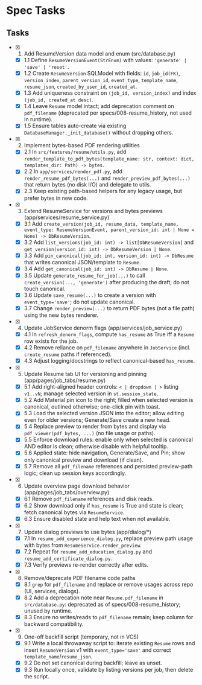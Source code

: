 # Spec Tasks

## Tasks

- [x] 1. Add ResumeVersion data model and enum (src/database.py)
  - [x] 1.1 Define `ResumeVersionEvent(StrEnum)` with values: `'generate' | 'save' | 'reset'`.
  - [x] 1.2 Create `ResumeVersion` SQLModel with fields: `id`, `job_id(FK)`, `version_index`, `parent_version_id`, `event_type`, `template_name`, `resume_json`, `created_by_user_id`, `created_at`.
  - [x] 1.3 Add uniqueness constraint on `(job_id, version_index)` and index `(job_id, created_at desc)`.
  - [x] 1.4 Leave `Resume` model intact; add deprecation comment on `pdf_filename` (deprecated per specs/008-resume_history, not used in runtime).
  - [x] 1.5 Ensure tables auto-create via existing `DatabaseManager._init_database()` without dropping others.

- [x] 2. Implement bytes-based PDF rendering utilities
  - [x] 2.1 In `src/features/resume/utils.py`, add `render_template_to_pdf_bytes(template_name: str, context: dict, templates_dir: Path) -> bytes`.
  - [x] 2.2 In `app/services/render_pdf.py`, add `render_resume_pdf_bytes(...)` and `render_preview_pdf_bytes(...)` that return bytes (no disk I/O) and delegate to utils.
  - [x] 2.3 Keep existing path-based helpers for any legacy usage, but prefer bytes in new code.

- [x] 3. Extend ResumeService for versions and bytes previews (app/services/resume_service.py)
  - [x] 3.1 Add `create_version(job_id, resume_data, template_name, event_type: ResumeVersionEvent, parent_version_id: int | None = None) -> DbResumeVersion`.
  - [x] 3.2 Add `list_versions(job_id: int) -> list[DbResumeVersion]` and `get_version(version_id: int) -> DbResumeVersion | None`.
  - [x] 3.3 Add `pin_canonical(job_id: int, version_id: int) -> DbResume` that writes canonical JSON/template to `Resume`.
  - [x] 3.4 Add `get_canonical(job_id: int) -> DbResume | None`.
  - [x] 3.5 Update `generate_resume_for_job(...)` to call `create_version(..., 'generate')` after producing the draft; do not touch canonical.
  - [x] 3.6 Update `save_resume(...)` to create a version with `event_type='save'`; do not update canonical.
  - [x] 3.7 Change `render_preview(...)` to return PDF bytes (not a file path) using the new bytes renderer.

- [x] 4. Update JobService denorm flags (app/services/job_service.py)
  - [x] 4.1 In `refresh_denorm_flags`, compute `has_resume` as True iff a `Resume` row exists for the job.
  - [x] 4.2 Remove reliance on `pdf_filename` anywhere in `JobService` (incl. `create_resume` paths if referenced).
  - [x] 4.3 Adjust logging/docstrings to reflect canonical-based `has_resume`.

- [x] 5. Update Resume tab UI for versioning and pinning (app/pages/job_tabs/resume.py)
  - [x] 5.1 Add right-aligned header controls: `< | dropdown | >` listing `v1..vN`; manage selected version in `st.session_state`.
  - [x] 5.2 Add Material pin icon to the right; filled when selected version is canonical, outlined otherwise; one-click pin with toast.
  - [x] 5.3 Load the selected version JSON into the editor; allow editing even for older versions; Generate/Save create a new head.
  - [x] 5.4 Replace preview to render from bytes and display via `pdf_viewer(pdf_bytes, ...)` (no file usage or paths).
  - [x] 5.5 Enforce download rules: enable only when selected is canonical AND editor is clean; otherwise disable with helpful tooltip.
  - [x] 5.6 Applied state: hide navigation, Generate/Save, and Pin; show only canonical preview and download (if clean).
  - [x] 5.7 Remove all `pdf_filename` references and persisted preview-path logic; clean up session keys accordingly.

- [x] 6. Update overview page download behavior (app/pages/job_tabs/overview.py)
  - [x] 6.1 Remove `pdf_filename` references and disk reads.
  - [x] 6.2 Show download only if `has_resume` is True and state is clean; fetch canonical bytes via `ResumeService`.
  - [x] 6.3 Ensure disabled state and help text when not available.

- [x] 7. Update dialog previews to use bytes (app/dialog/*)
  - [x] 7.1 In `resume_add_experience_dialog.py`, replace preview path usage with bytes from `ResumeService.render_preview`.
  - [x] 7.2 Repeat for `resume_add_education_dialog.py` and `resume_add_certificate_dialog.py`.
  - [x] 7.3 Verify previews re-render correctly after edits.

- [x] 8. Remove/deprecate PDF filename code paths
  - [x] 8.1 `grep` for `pdf_filename` and replace or remove usages across repo (UI, services, dialogs).
  - [x] 8.2 Add a deprecation note near `Resume.pdf_filename` in `src/database.py`: deprecated as of specs/008-resume_history; unused by runtime.
  - [x] 8.3 Ensure no writes/reads to `pdf_filename` remain; keep column for backward compatibility.

- [x] 9. One-off backfill script (temporary, not in VCS)
  - [x] 9.1 Write a local throwaway script to: iterate existing `Resume` rows and insert `ResumeVersion` v1 with `event_type='save'` and correct `template_name`/`resume_json`.
  - [x] 9.2 Do not set canonical during backfill; leave as unset.
  - [x] 9.3 Run locally once, validate by listing versions per job, then delete the script.
